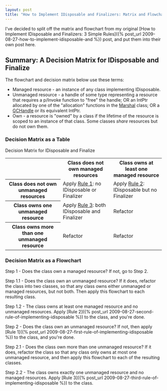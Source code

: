 ```yaml
---
layout: post
title: "How to Implement IDisposable and Finalizers: Matrix and Flowchart"
---
```

I've decided to split off the matrix and flowchart from my original [How to Implement IDisposable and Finalizers: 3 Simple Rules]({% post_url 2009-08-27-how-to-implement-idisposable-and %}) post, and put them into their own post here.

## Summary: A Decision Matrix for IDisposable and Finalize

The flowchart and decision matrix below use these terms:

- Managed resource - an instance of any class implementing IDisposable.
- Unmanaged resource - a handle of some type representing a resource that requires a p/Invoke function to "free" the handle; OR an IntPtr allocated by one of the "allocation" functions in the [Marshal](http://msdn.microsoft.com/en-us/library/system.runtime.interopservices.marshal.aspx) class; OR a [GCHandle](http://msdn.microsoft.com/en-us/library/system.runtime.interopservices.gchandle.aspx) or its equivalent IntPtr.
- Own - a resource is "owned" by a class if the lifetime of the resource is scoped to an instance of that class. Some classes _share_ resources but do not own them.

### Decision Matrix as a Table

<div class="panel panel-default">
  <div class="panel-heading">Decision Matrix for IDisposable and Finalize</div>
  <table class="table table-striped">

<tr>
  <th />
  <th>Class does not own managed resources</th>
  <th>Class owns at least one managed resource</th>
</tr>
<tr>
  <th>Class does not own unmanaged resources</th>
  <td>Apply <a href="http://blog.stephencleary.com/2009/08/first-rule-of-implementing-idisposable.html">Rule 1</a>: no IDisposable or Finalizer</td>
  <td>Apply <a href="http://blog.stephencleary.com/2009/08/second-rule-of-implementing-idisposable.html">Rule 2</a>: IDisposable but no Finalizer</td>
</tr>
<tr>
  <th>Class owns one unmanaged resource</th>
  <td>Apply <a href="http://blog.stephencleary.com/2009/08/third-rule-of-implementing-idisposable.html">Rule 3</a>: both IDisposable and Finalizer</td>
  <td>Refactor</td>
</tr>
<tr>
  <th>Class owns more than one unmanaged resource</th>
  <td>Refactor</td>
  <td>Refactor</td>
</tr>
  </table>
</div>

### Decision Matrix as a Flowchart

Step 1 - Does the class own a managed resource? If not, go to Step 2.

Step 1.1 - Does the class own an unmanaged resource? If it does, refactor the class into two classes, so that any class owns either unmanaged or managed resources, but not both. Then apply this flowchart to each resulting class.

Step 1.2 - The class owns at least one managed resource and no unmanaged resources. Apply [Rule 2]({% post_url 2009-08-27-second-rule-of-implementing-idisposable %}) to the class, and you're done.

Step 2 - Does the class own an unmanaged resource? If not, then apply [Rule 1]({% post_url 2009-08-27-first-rule-of-implementing-idisposable %}) to the class, and you're done.

Step 2.1 - Does the class own more than one unmanaged resource? If it does, refactor the class so that any class only owns at most one unmanaged resource, and then apply this flowchart to each of the resulting classes.

Step 2.2 - The class owns exactly one unmanaged resource and no managed resources. Apply [Rule 3]({% post_url 2009-08-27-third-rule-of-implementing-idisposable %}) to the class.

